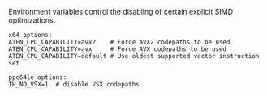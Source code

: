 Environment variables control the disabling of certain explicit SIMD
optimizations.

```
x64 options:
ATEN_CPU_CAPABILITY=avx2    # Force AVX2 codepaths to be used
ATEN_CPU_CAPABILITY=avx     # Force AVX codepaths to be used
ATEN_CPU_CAPABILITY=default # Use oldest supported vector instruction set

ppc64le options:
TH_NO_VSX=1  # disable VSX codepaths
```
